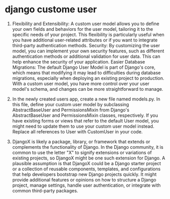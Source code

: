 # django custome user

1. Flexibility and Extensibility: A custom user model allows you to define your own fields and behaviors for the user model, tailoring it to the specific needs of your project. This flexibility is particularly useful when you have additional user-related attributes or if you want to integrate third-party authentication methods. Security: By customizing the user model, you can implement your own security features, such as different authentication methods or additional validation for user data. This can help enhance the security of your application. Easier Database Migrations: The default Django User Model is part of Django's core, which means that modifying it may lead to difficulties during database migrations, especially when deploying an existing project to production. With a custom user model, you have more control over your user model's schema, and changes can be more straightforward to manage.

2. In the newly created users app, create a new file named models.py. In this file, define your custom user model by subclassing AbstractBaseUser and PermissionsMixin from Django's AbstractBaseUser and PermissionsMixin classes, respectively. If you have existing forms or views that refer to the default User model, you might need to update them to use your custom user model instead. Replace all references to User with CustomUser in your code.

3. DjangoX is likely a package, library, or framework that extends or complements the functionality of Django. In the Django community, it is common to use the letter "X" to signify extensions or variations of existing projects, so DjangoX might be one such extension for Django. A plausible assumption is that DjangoX could be a Django starter project or a collection of reusable components, templates, and configurations that help developers bootstrap new Django projects quickly. It might provide additional features or opinions on how to structure a Django project, manage settings, handle user authentication, or integrate with common third-party packages.
